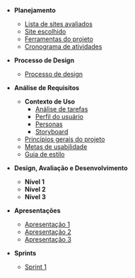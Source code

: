 - **Planejamento**
  - [Lista de sites avaliados](docs/planejamento/lista_sites.md)
  - [Site escolhido](docs/planejamento/site.md)
  - [Ferramentas do projeto](docs/planejamento/ferramentas.md)
  - [Cronograma de atividades](docs/planejamento/cronograma.md)

- **Processo de Design**
  - [Processo de design](docs/processo_design/processo_design.md)
  
- **Análise de Requisitos**
  - **Contexto de Uso**
    - [Análise de tarefas](docs/analise_requisitos/contexto_uso/analise_tarefas.md)
    - [Perfil do usuário](docs/analise_requisitos/contexto_uso/perfil_usuario.md)
    - [Personas](docs/analise_requisitos/contexto_uso/personas.md)
    - [Storyboard](docs/analise_requisitos/contexto_uso/storyboard.md)
  - [Princípios gerais do projeto](docs/analise_requisitos/principios_projeto.md)
  - [Metas de usabilidade](docs/analise_requisitos/metas_usabilidade.md)
  - [Guia de estilo](docs/analise_requisitos/guia_estilo.md)

- **Design, Avaliação e Desenvolvimento**
  - **Nível 1**
  - **Nível 2**
  - **Nível 3**

- **Apresentações**
  - [Apresentação 1](docs/apresentacoes/apresentacao1.md)
  - [Apresentação 2](docs/apresentacoes/apresentacao2.md)
  - [Apresentação 3](docs/apresentacoes/apresentacao3.md)

- **Sprints**
  - [Sprint 1](docs/sprint/healtcheck.md)
